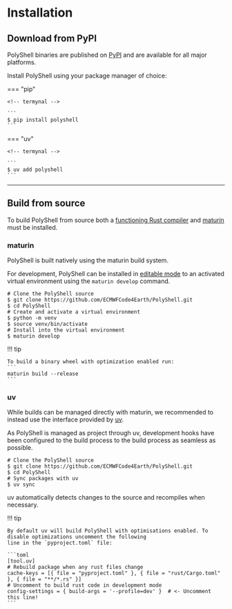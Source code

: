 # Installation

## Download from PyPI

PolyShell binaries are published on [PyPI]() and are available for all major platforms.

Install PolyShell using your package manager of choice:

=== "pip"

    <!-- termynal -->

    ```
    $ pip install polyshell
    ```

=== "uv"

    <!-- termynal -->

    ```
    $ uv add polyshell
    ```

---

## Build from source

To build PolyShell from source both a [functioning Rust compiler](https://www.rust-lang.org/tools/install) and
[maturin](https://www.maturin.rs/) must be installed.

### maturin

PolyShell is built natively using the maturin build system.

For development, PolyShell can be installed in [editable mode](https://peps.python.org/pep-0660/) to an activated
virtual environment using the `maturin develop` command.

<!-- termynal -->

```
# Clone the PolyShell source
$ git clone https://github.com/ECMWFCode4Earth/PolyShell.git
$ cd PolyShell
# Create and activate a virtual environment
$ python -m venv
$ source venv/bin/activate
# Install into the virtual environment
$ maturin develop
```

!!! tip

    To build a binary wheel with optimization enabled run:
    ```
    maturin build --release
    ```

### uv

While builds can be managed directly with maturin, we recommended to instead use the interface provided
by [uv](https://docs.astral.sh/uv/).

As PolyShell is managed as project through uv, development hooks have been configured to the build process to the build
process as seamless as possible.

<!-- termynal -->

```
# Clone the PolyShell source
$ git clone https://github.com/ECMWFCode4Earth/PolyShell.git
$ cd PolyShell
# Sync packages with uv
$ uv sync
```

uv automatically detects changes to the source and recompiles when necessary.

!!! tip

    By default uv will build PolyShell with optimisations enabled. To disable optimizations uncomment the following
    line in the `pyproject.toml` file:

    ```toml
    [tool.uv]
    # Rebuild package when any rust files change
    cache-keys = [{ file = "pyproject.toml" }, { file = "rust/Cargo.toml" }, { file = "**/*.rs" }]
    # Uncomment to build rust code in development mode
    config-settings = { build-args = '--profile=dev' }  # <- Uncomment this line!
    ```
